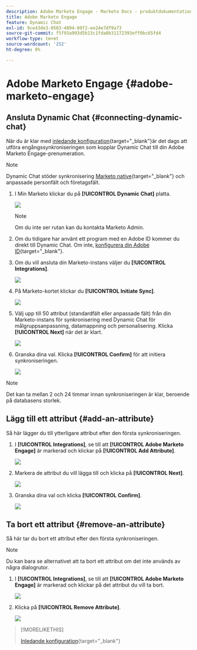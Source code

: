 ```yaml
---
description: Adobe Marketo Engage - Marketo Docs - produktdokumentation
title: Adobe Marketo Engage
feature: Dynamic Chat
exl-id: 9ce43de3-0503-4894-89f2-ee24e7df9a73
source-git-commit: f5f93a993d5b13c1fda0b31172393eff0bc65fd4
workflow-type: tm+mt
source-wordcount: '252'
ht-degree: 0%

---
```


# Adobe Marketo Engage {#adobe-marketo-engage}

## Ansluta Dynamic Chat {#connecting-dynamic-chat}

När du är klar med [inledande konfiguration](/help/marketo/product-docs/demand-generation/dynamic-chat/setup-and-configuration/initial-setup.md){target="_blank"}är det dags att utföra engångssynkroniseringen som kopplar Dynamic Chat till din Adobe Marketo Engage-prenumeration.

>[!NOTE]
>
>Dynamic Chat stöder synkronisering [Marketo native](https://developers.marketo.com/rest-api/lead-database/fields/list-of-standard-fields/){target="_blank"} och anpassade personfält och företagsfält.

1. I Min Marketo klickar du på **[!UICONTROL Dynamic Chat]** platta.

   ![](assets/adobe-marketo-engage-1.png)

   >[!NOTE]
   >
   >Om du inte ser rutan kan du kontakta Marketo Admin.

1. Om du tidigare har använt ett program med en Adobe ID kommer du direkt till Dynamic Chat. Om inte, [konfigurera din Adobe ID](https://helpx.adobe.com/manage-account/using/create-update-adobe-id.html){target="_blank"}.

1. Om du vill ansluta din Marketo-instans väljer du **[!UICONTROL Integrations]**.

   ![](assets/adobe-marketo-engage-2.png)

1. På Marketo-kortet klickar du **[!UICONTROL Initiate Sync]**.

   ![](assets/adobe-marketo-engage-3.png)

1. Välj upp till 50 attribut (standardfält eller anpassade fält) från din Marketo-instans för synkronisering med Dynamic Chat för målgruppsanpassning, datamappning och personalisering. Klicka **[!UICONTROL Next]** när det är klart.

   ![](assets/adobe-marketo-engage-4.png)

1. Granska dina val. Klicka **[!UICONTROL Confirm]** för att initiera synkroniseringen.

   ![](assets/adobe-marketo-engage-5.png)

>[!NOTE]
>
>Det kan ta mellan 2 och 24 timmar innan synkroniseringen är klar, beroende på databasens storlek.

## Lägg till ett attribut {#add-an-attribute}

Så här lägger du till ytterligare attribut efter den första synkroniseringen.

1. I **[!UICONTROL Integrations]**, se till att **[!UICONTROL Adobe Marketo Engage]** är markerad och klickar på **[!UICONTROL Add Attribute]**.

   ![](assets/adobe-marketo-engage-6.png)

1. Markera de attribut du vill lägga till och klicka på **[!UICONTROL Next]**.

   ![](assets/adobe-marketo-engage-7.png)

1. Granska dina val och klicka **[!UICONTROL Confirm]**.

   ![](assets/adobe-marketo-engage-8.png)

## Ta bort ett attribut {#remove-an-attribute}

Så här tar du bort ett attribut efter den första synkroniseringen.

>[!NOTE]
>
>Du kan bara se alternativet att ta bort ett attribut om det inte används av några dialogrutor.

1. I **[!UICONTROL Integrations]**, se till att **[!UICONTROL Adobe Marketo Engage]** är markerad och klickar på det attribut du vill ta bort.

   ![](assets/adobe-marketo-engage-9.png)

1. Klicka på **[!UICONTROL Remove Attribute]**.

   ![](assets/adobe-marketo-engage-10.png)

>[!MORELIKETHIS]
>
>[Inledande konfiguration](/help/marketo/product-docs/demand-generation/dynamic-chat/setup-and-configuration/initial-setup.md){target="_blank"}
